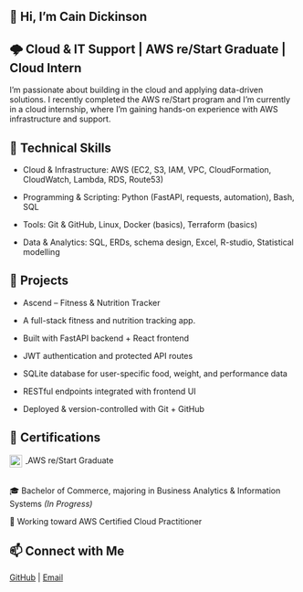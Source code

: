 ## 👋 Hi, I’m Cain Dickinson

## 🌩️ Cloud & IT Support | AWS re/Start Graduate | Cloud Intern

I’m passionate about building in the cloud and applying data-driven solutions. I recently completed the AWS re/Start program and I’m currently in a cloud internship, where I’m gaining hands-on experience with AWS infrastructure and support.

## 🔧 Technical Skills

- Cloud & Infrastructure: AWS (EC2, S3, IAM, VPC, CloudFormation, CloudWatch, Lambda, RDS, Route53)

- Programming & Scripting: Python (FastAPI, requests, automation), Bash, SQL

- Tools: Git & GitHub, Linux, Docker (basics), Terraform (basics)

- Data & Analytics: SQL, ERDs, schema design, Excel, R-studio, Statistical modelling

## 🚀 Projects
- Ascend – Fitness & Nutrition Tracker

- A full-stack fitness and nutrition tracking app.

- Built with FastAPI backend + React frontend

- JWT authentication and protected API routes

- SQLite database for user-specific food, weight, and performance data

- RESTful endpoints integrated with frontend UI

- Deployed & version-controlled with Git + GitHub


## 📜 Certifications  

<a href="https://www.credly.com/badges/b55112fc-fd37-4006-93bd-9efa12db5ed7/public_url">
  <img src="https://images.credly.com/size/80x80/images/44e2c252-5d19-4574-9646-005f7225bf53/image.png" alt="AWS re/Start Graduate" width="22" style="vertical-align:middle; margin-right:6px;" />
</a>
AWS re/Start Graduate  
<br> <br>

🎓 Bachelor of Commerce, majoring in Business Analytics & Information Systems *(In Progress)*  

🎯 Working toward AWS Certified Cloud Practitioner  


## 📫 Connect with Me  
[GitHub](https://github.com/Cain-d) | [Email](mailto:cain.j.dickinson@gmail.com)




